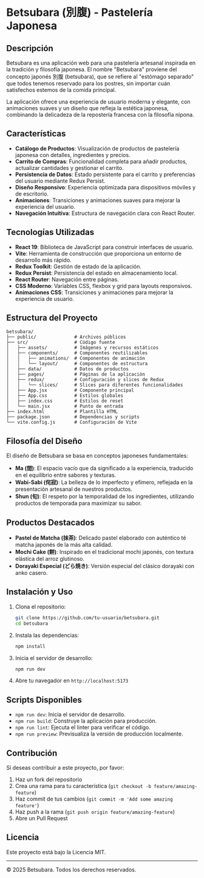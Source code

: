 # Betsubara (別腹) - Pastelería Japonesa

## Descripción

Betsubara es una aplicación web para una pastelería artesanal inspirada en la tradición y filosofía japonesa. El nombre "Betsubara" proviene del concepto japonés 別腹 (betsubara), que se refiere al "estómago separado" que todos tenemos reservado para los postres, sin importar cuán satisfechos estemos de la comida principal.

La aplicación ofrece una experiencia de usuario moderna y elegante, con animaciones suaves y un diseño que refleja la estética japonesa, combinando la delicadeza de la repostería francesa con la filosofía nipona.

## Características

- **Catálogo de Productos**: Visualización de productos de pastelería japonesa con detalles, ingredientes y precios.
- **Carrito de Compras**: Funcionalidad completa para añadir productos, actualizar cantidades y gestionar el carrito.
- **Persistencia de Datos**: Estado persistente para el carrito y preferencias del usuario mediante Redux Persist.
- **Diseño Responsivo**: Experiencia optimizada para dispositivos móviles y de escritorio.
- **Animaciones**: Transiciones y animaciones suaves para mejorar la experiencia del usuario.
- **Navegación Intuitiva**: Estructura de navegación clara con React Router.

## Tecnologías Utilizadas

- **React 19**: Biblioteca de JavaScript para construir interfaces de usuario.
- **Vite**: Herramienta de construcción que proporciona un entorno de desarrollo más rápido.
- **Redux Toolkit**: Gestión de estado de la aplicación.
- **Redux Persist**: Persistencia del estado en almacenamiento local.
- **React Router**: Navegación entre páginas.
- **CSS Moderno**: Variables CSS, flexbox y grid para layouts responsivos.
- **Animaciones CSS**: Transiciones y animaciones para mejorar la experiencia de usuario.

## Estructura del Proyecto

```
betsubara/
├── public/              # Archivos públicos
├── src/                 # Código fuente
│   ├── assets/          # Imágenes y recursos estáticos
│   ├── components/      # Componentes reutilizables
│   │   ├── animations/  # Componentes de animación
│   │   └── layout/      # Componentes de estructura
│   ├── data/            # Datos de productos
│   ├── pages/           # Páginas de la aplicación
│   ├── redux/           # Configuración y slices de Redux
│   │   └── slices/      # Slices para diferentes funcionalidades
│   ├── App.jsx          # Componente principal
│   ├── App.css          # Estilos globales
│   ├── index.css        # Estilos de reset
│   └── main.jsx         # Punto de entrada
├── index.html           # Plantilla HTML
├── package.json         # Dependencias y scripts
└── vite.config.js       # Configuración de Vite
```

## Filosofía del Diseño

El diseño de Betsubara se basa en conceptos japoneses fundamentales:

- **Ma (間)**: El espacio vacío que da significado a la experiencia, traducido en el equilibrio entre sabores y texturas.
- **Wabi-Sabi (侘寂)**: La belleza de lo imperfecto y efímero, reflejada en la presentación artesanal de nuestros productos.
- **Shun (旬)**: El respeto por la temporalidad de los ingredientes, utilizando productos de temporada para maximizar su sabor.

## Productos Destacados

- **Pastel de Matcha (抹茶)**: Delicado pastel elaborado con auténtico té matcha japonés de la más alta calidad.
- **Mochi Cake (餅)**: Inspirado en el tradicional mochi japonés, con textura elástica del arroz glutinoso.
- **Dorayaki Especial (どら焼き)**: Versión especial del clásico dorayaki con anko casero.

## Instalación y Uso

1. Clona el repositorio:

   ```bash
   git clone https://github.com/tu-usuario/betsubara.git
   cd betsubara
   ```

2. Instala las dependencias:

   ```bash
   npm install
   ```

3. Inicia el servidor de desarrollo:

   ```bash
   npm run dev
   ```

4. Abre tu navegador en `http://localhost:5173`

## Scripts Disponibles

- `npm run dev`: Inicia el servidor de desarrollo.
- `npm run build`: Construye la aplicación para producción.
- `npm run lint`: Ejecuta el linter para verificar el código.
- `npm run preview`: Previsualiza la versión de producción localmente.

## Contribución

Si deseas contribuir a este proyecto, por favor:

1. Haz un fork del repositorio
2. Crea una rama para tu característica (`git checkout -b feature/amazing-feature`)
3. Haz commit de tus cambios (`git commit -m 'Add some amazing feature'`)
4. Haz push a la rama (`git push origin feature/amazing-feature`)
5. Abre un Pull Request

## Licencia

Este proyecto está bajo la Licencia MIT.

---

&copy; 2025 Betsubara. Todos los derechos reservados.
